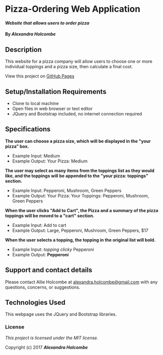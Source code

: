 # Pizza-Ordering Web Application

#### _Website that allows users to order pizza_

#### By _**Alexandra Holcombe**_

## Description

This website for a pizza company will allow users to choose one or more individual toppings and a pizza size, then calculate a final cost.

View this project on [GitHub Pages](https://alexandraholcombe.github.io/cr-intro-week4/)

## Setup/Installation Requirements

* Clone to local machine
* Open files in web browser or text editor
* JQuery and Bootstrap included, no internet connection required

## Specifications

**The user can choose a pizza size, which will be displayed in the "your pizza" box.**
* Example Input: Medium
* Example Output: Your Pizza: Medium

<!-- **The default size for a pizza will be Large.**
* Example Input:
* Example Output: Your Pizza: Large -->

**The user may select as many items from the toppings list as they would like, and the toppings will be appended to the "your pizza: toppings" section.**
* Example Input: Pepperoni, Mushroom, Green Peppers
* Example Output: Your Pizza: Your Toppings: Pepperoni, Mushroom, Green Peppers

**When the user clicks "Add to Cart", the Pizza and a summary of the pizza toppings will be moved to a "cart" section.**
* Example Input: Add to cart
* Example Output: Large, Pepperoni, Mushroom, Green Peppers, $17

**When the user selects a topping, the topping in the original list will bold.**
* Example Input: *topping clicky* Pepperoni
* Example Output: **Pepperoni**

## Support and contact details

Please contact Allie Holcombe at alexandra.holcombe@gmail.com with any questions, concerns, or suggestions.

## Technologies Used

This webpage uses the JQuery and Bootstrap libraries.

### License

*This project is licensed under the MIT license.*

Copyright (c) 2017 **_Alexandra Holcombe_**
